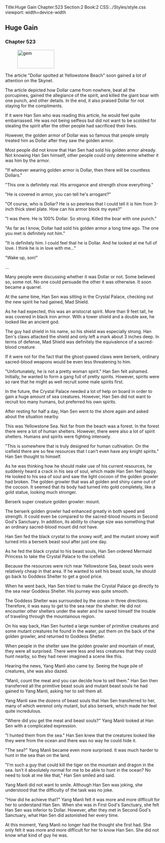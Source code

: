 Title:Huge Gain 
Chapter:523 
Section:2 
Book:2 
CSS:../Styles/style.css 
viewport: width=device-width
  
## Huge Gain
### Chapter 523 
<figure>
	<img src="../Images/gem.gif" alt="gem" id="gem" width="120" height="60" />
</figure>
  

  
  The article "Dollar spotted at Yellowstone Beach" soon gained a lot of attention on the Skynet.

The article depicted how Dollar came from nowhere, beat all the porcupines, gained the allegiance of the spirit, and killed the giant boar with one punch, and other details. In the end, it also praised Dollar for not staying for the compliments.

If it were Han Sen who was reading this article, he would feel quite embarrassed. He was not being selfless but did not want to be scolded for stealing the spirit after the other people had sacrificed their lives.

However, the golden armor of Dollar was so famous that people simply treated him as Dollar after they saw the golden armor.

Most people did not know that Han Sen had sold his golden armor already. Not knowing Han Sen himself, other people could only determine whether it was him by the armor.

"If whoever wearing golden armor is Dollar, then there will be countless Dollars."

"This one is definitely real. His arrogance and strength show everything."

"He is covered in armor, you can tell he's arrogant?"

"Of course, who is Dollar? He is so peerless that I could tell it is him from 3-inch thick steel plate. How can his armor block my eyes?"

"I was there. He is 100% Dollar. So strong. Killed the boar with one punch."

"As far as I know, Dollar had sold his golden armor a long time ago. The one you met is definitely not him."

"It is definitely him. I could feel that he is Dollar. And he looked at me full of love. I think he is in love with me…"

"Wake up, son!"

…

Many people were discussing whether it was Dollar or not. Some believed so, some not. No one could persuade the other it was otherwise. It soon became a quarrel.

At the same time, Han Sen was sitting in the Crystal Palace, checking out the new spirit he had gained, Mad Shield.

As he had expected, this was an aristocrat spirit. More than 9 feet tall, he was covered in black iron armor. With a tower shield and a double axe, he looked like an ancient god.

The guy had shield in his name, so his shield was especially strong. Han Sen's claws attacked the shield and only left a mark about 3 inches deep. In terms of defense, Mad Shield was definitely the equivalence of a sacred-blood creature.

If it were not for the fact that the ghost-pawed claws were berserk, ordinary sacred-blood weapons would be even less threatening to him.

"Unfortunately, he is not a pretty woman spirit." Han Sen felt ashamed. Initially, he wanted to form a gang full of pretty spirits. However, spirits were so rare that he might as well recruit some male spirits first.

In the future, the Crystal Palace needed a lot of help on board in order to gain a huge amount of sea creatures. However, Han Sen did not want to recruit too many humans, but preferred his own spirits.

After resting for half a day, Han Sen went to the shore again and asked about the situation nearby.

This was Yellowstone Sea. Not far from the beach was a forest. In the forest there were a lot of human shelters. However, there were also a lot of spirit shelters. Humans and spirits were fighting intensely.

"This is somewhere that is truly designed for human cultivation. On the icefield there are so few resources that I can't even have any knight spirits." Han Sen thought to himself.

As he was thinking how he should make use of his current resources, he suddenly heard a crack in his sea of soul, which made Han Sen feel happy. He looked to his sea of soul and saw the light cocoon of the golden growler had broken. The golden growler that was all golden and shiny came out of the cocoon. It seemed that its body had turned into gold completely, like a gold statue, looking much stronger.

Berserk super creature golden growler: mount.

The berserk golden growler had enhanced greatly in both speed and strength. It could even be compared to the sacred-blood mounts in Second God's Sanctuary. In addition, its ability to change size was something that an ordinary sacred-blood mount did not have.

Han Sen fed the black crystal to the snowy wolf, and the mutant snowy wolf turned into a berserk beast soul after just one day.

As he fed the black crystal to his beast souls, Han Sen ordered Mermaid Princess to take the Crystal Palace to the icefield.

Because the resources were rich near Yellowstone Sea, beast souls were relatively cheap in that area. If he wanted to sell his beast souls, he should go back to Goddess Shelter to get a good price.

When he went back, Han Sen tried to make the Crystal Palace go directly to the sea near Goddess Shelter. His journey was quite smooth.

The Goddess Shelter was surrounded by the ocean in three directions. Therefore, it was easy to get to the sea near the shelter. He did not encounter other shelters under the water and he saved himself the trouble of traveling through the mountainous region.

On his way back, Han Sen hunted a large number of primitive creatures and some mutant creatures he found in the water, put them on the back of the golden growler, and returned to Goddess Shelter.

When people in the shelter saw the golden growler and mountain of meat, they were all surprised. There were less and less creatures that they could hunt nearby, so they had never imagined a scene like this.

Hearing the news, Yang Manli also came by. Seeing the huge pile of creatures, she was also dazed.

"Manli, count the meat and you can decide how to sell them." Han Sen then transferred all the primitive beast souls and mutant beast souls he had gained to Yang Manli, asking her to sell them all.

Yang Manli saw the dozens of beast souls that Han Sen transferred to her, many of which werenot only mutant, but also berserk, which made her feel quite incredulous.

"Where did you get the meat and beast souls?" Yang Manli looked at Han Sen with a complicated expression.

"I hunted them from the sea." Han Sen knew that the creatures looked like they were from the ocean and there was no way he could hide it.

"The sea?" Yang Manli became even more surprised. It was much harder to hunt in the sea than on the land.

"I'm such a guy that could kill the tiger on the mountain and dragon in the sea. Isn't it absolutely normal for me to be able to hunt in the ocean? No need to look at me like that," Han Sen smiled and said.

Yang Manli did not want to smile. Although Han Sen was joking, she understood that the difficulty of the task was no joke.

"How did he achieve that?" Yang Manli felt it was more and more difficult for her to understand Han Sen. When she was in First God's Sanctuary, she felt Han Sen was inferior to Dollar. However, after they met in Second God's Sanctuary, what Han Sen did astonished her every time.

At this moment, Yang Manli no longer had the thought she first had. She only felt it was more and more difficult for her to know Han Sen. She did not know what kind of guy he was.
